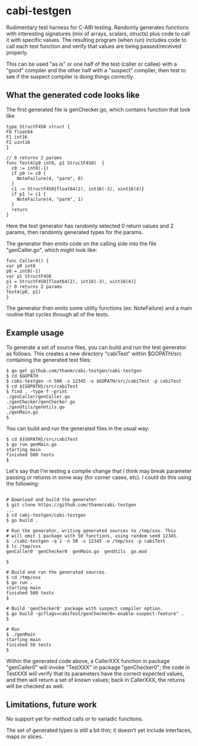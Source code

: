 # cabi-testgen

Rudimentary test harness for C-ABI testing. Randomly generates functions with
interesting signatures (mix of arrays, scalars, structs) plus code to call it
with specific values. The resulting program (when run) includes code to call
each test function and verify that values are being passed/received
properly. 

This can be used "as is" or one half of the test (caller or callee) with a "good" compiler and the other half with a "suspect" compiler, then test to see if the suspect compiler is doing things correctly.

## What the generated code looks like

The first generated file is genChecker.go, which contains function that look like

```
type StructF4S0 struct {
F0 float64
F1 int16
F2 uint16
}

// 0 returns 2 params
func Test4(p0 int8, p1 StructF4S0)  {
  c0 := int8(-1)
  if p0 != c0 {
    NoteFailure(4, "parm", 0)
  }
  c1 := StructF4S0{float64(2), int16(-3), uint16(4)}
  if p1 != c1 {
    NoteFailure(4, "parm", 1)
  }
  return 
}
```

Here the test generator has randomly selected 0 return values and 2 params, then randomly generated types for the params.

The generator then emits code on the calling side into the file "genCaller.go", which might look like:

```
func Caller4() {
var p0 int8
p0 = int8(-1)
var p1 StructF4S0
p1 = StructF4S0{float64(2), int16(-3), uint16(4)}
// 0 returns 2 params
Test4(p0, p1)
}
```

The generator then emits some utility functions (ex: NoteFailure) and a main routine that cycles through all of the tests. 


## Example usage

To generate a set of source files, you can build and run the test generator as follows. This creates a new directory "cabiTest" within $GOPATH/src containing the generated test files:

```
$ go get github.com/thanm/cabi-testgen/cabi-testgen
$ cd $GOPATH
$ cabi-testgen -n 500 -s 12345 -o $GOPATH/src/cabiTest -p cabiTest
$ cd ${GOPATH}/src/cabiTest
$ find . -type f -print
./genCaller/genCaller.go
./genChecker/genChecker.go
./genUtils/genUtils.go
./genMain.go
$
```

You can build and run the generated files in the usual way:

```
$ cd ${GOPATH}/src/cabiTest
$ go run genMain.go
starting main
finished 500 tests
$

```

Let's say that I'm testing a compile change that I think may break parameter passing or returns in some way (for corner cases, etc). I could do this using the following:


```

# Download and build the generater
$ git clone https://github.com/thanm/cabi-testgen
...
$ cd cabi-testgen/cabi-testgen
$ go build .

# Run the generator, writing generated sources to /tmp/xxx. This 
# will emit 1 package with 50 functions, using random seed 12345.
$ ./cabi-testgen -q 1 -n 50 -s 12345 -o /tmp/xxx -p cabiTest
$ ls /tmp/xxx
genCaller0  genChecker0  genMain.go  genUtils  go.mod

$

# Build and run the generated sources.
$ cd /tmp/xxx
$ go run .
starting main
finished 500 tests
$

# Build 'genChecker0' package with suspect compiler option.
$ go build -gcflags=cabiTest/genChecker0=-enable-suspect-feature" .
$ 

# Run
$ ./genMain
starting main
finished 50 tests
$
```

Within the generated code above, a CallerXXX function in package "genCaller0" will invoke "TestXXX" in package "genChecker0"; the code in TestXXX will verify that its parameters have the correct expected values, and then will return a set of known values; back in CallerXXX, the returns will be checked as well.


## Limitations, future work

No support yet for method calls or to variadic functions. 

The set of generated types is still a bit thin; it doesn't yet include
interfaces, maps or slices.

